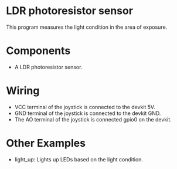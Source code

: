 # LDR photoresistor sensor 

This program measures the light condition in the area of exposure.

# Components
- A LDR photoresistor sensor.

# Wiring
- VCC terminal of the joystick is connected to the devkit 5V.
- GND terminal of the joystick is connected to the devkit GND.
- The AO terminal of the joystick is connected gpio0 on the devkit.

# Other Examples
- light_up: Lights up LEDs based on the light condition.
